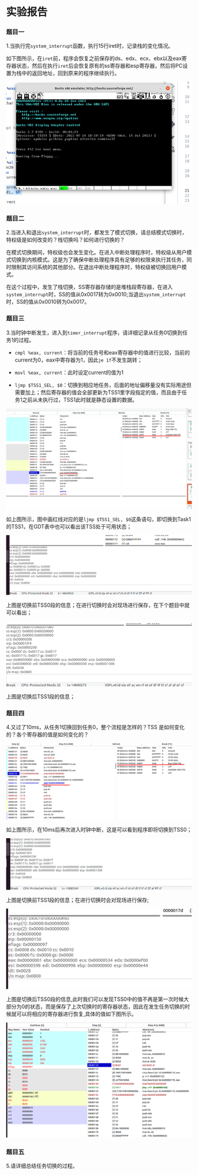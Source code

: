 # 实验报告

### 题目一
1.当执行完`system_interrupt`函数，执行15行iret时，记录栈的变化情况。

如下图所示，在`iret`前，程序会恢复之前保存的ds、edx、ecx、ebx以及eax寄存器状态，然后在执行`iret`后会恢复原有的ss寄存器和esp寄存器，然后将PC设置为栈中的返回地址，回到原来的程序继续执行。

![img](./images/3.png)

### 题目二
2.当进入和退出`system_interrupt`时，都发生了模式切换，请总结模式切换时，特权级是如何改变的？栈切换吗？如何进行切换的？

在模式切换期间，特权级也会发生变化。在进入中断处理程序时，特权级从用户模式切换到内核模式。这是为了确保中断处理程序具有足够的权限来执行其任务，同时限制其访问系统的其他部分。在退出中断处理程序时，特权级被切换回用户模式。

在这个过程中，发生了栈切换，SS寄存器存储的是堆栈段寄存器，在进入`system_interrupt`时，SS的值从0x0017转为0x0010;当退出`system_interrupt`时，SS的值从0x0010转为0x0017。

### 题目三
3.当时钟中断发生，进入到`timer_interrupt`程序，请详细记录从任务0切换到任务1的过程。

- `cmpl %eax, current`：将当前的任务号和eax寄存器中的值进行比较，当前的current为0，eax中寄存器为1，因此`je 1f`不发生跳转；

- `movl %eax, current`：此时设定current的值为1

- `ljmp $TSS1_SEL, $0`：切换到相应地任务，后面的地址偏移量没有实际用途但需要加上；然后寄存器的值会全部更新为TSS1里字段指定的值，而且由于任务1之前从未执行过，TSS1此时就是静态设置的数据。

![img](./images/5.png)

如上图所示，图中画红线对应的是`ljmp $TSS1_SEL, $0`这条语句，即切换到Task1的TSS1，在GDT表中也可以看出该TSS处于可用状态；

![img](./images/4_tss0.png)

上图是切换前TSS0段的信息；在进行切换时会对现场进行保存，在下个题目中就可以看出；

![img](./images/4_tss1.png)

上图是切换后TSS1段的信息；

### 题目四
4.又过了10ms，从任务1切换回到任务0，整个流程是怎样的？TSS 是如何变化的？各个寄存器的值是如何变化的？

![img](./images/6.png)

如上图所示，在10ms后再次进入时钟中断，这是可以看到程序即将切换到TSS0；

![img](./images/7_tss1.png)

上图是切换前TSS1段的信息；在进行切换时会对现场进行保存;

![img](./images/7_tss0.png)

上图是切换后TSS0段的信息,此时我们可以发现TSS0中的值不再是第一次时候大部分为0的状态，而是保存了上次切换时的寄存器状态，因此在发生任务切换的时候就可以将相应的寄存器进行恢复,具体的值如下图所示。

![img](./images/8.png)

### 题目五
5.请详细总结任务切换的过程。

